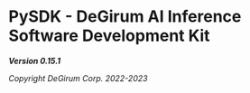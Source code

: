 # PySDK - DeGirum AI Inference Software Development Kit

***Version 0.15.1***

*Copyright DeGirum Corp. 2022-2023*
